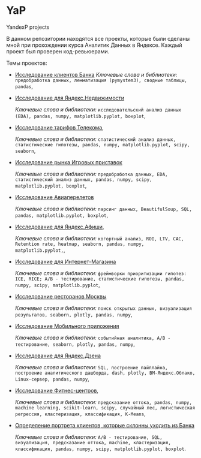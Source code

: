 # YaP
YandexP projects

В данном репозитории находятся все проекты, которые были сделаны мной при прохождении курса Аналитик Данных в Яндексе.
Каждый проект был проверен код-ревьюерами.

Темы проектов: 
* [Исследование клиентов Банка](https://github.com/ViacheslavPogorelyy/YaP/tree/main/part_number_one)
  *Ключевые слова и библиотеки:* `предобработка данных, лемматизация (pymystem3), сводные таблицы, pandas`,  
  
* [Исследование для Яндекс.Недвижимости](https://github.com/ViacheslavPogorelyy/YaP/tree/main/part_number_two)
 
  *Ключевые слова и библиотеки:* `исследовательский анализ данных (EDA), pandas, numpy, matplotlib.pyplot, boxplot`,
* [Исследование тарифов Телекома](https://github.com/ViacheslavPogorelyy/YaP/tree/main/part_number_three),
  
  *Ключевые слова и библиотеки:* `статистический анализ данных, статистические гипотезы, pandas, numpy, matplotlib.pyplot, scipy, seaborn`,
* [Исследование рынка Игровых приставок](https://github.com/ViacheslavPogorelyy/YaP/tree/main/part_number_four)

  *Ключевые слова и библиотеки:* `предобработка данных, EDA, статистический анализ данных, pandas, numpy, scipy, matplotlib.pyplot, boxplot`, 
* [Исследование Авиаперелетов](https://github.com/ViacheslavPogorelyy/YaP/tree/main/part_number_five)

  *Ключевые слова и библиотеки:*  `парсинг данных, BeautifulSoup, SQL, pandas, matplotlib.pyplot, boxplot`,
* [Исследование для Яндекс.Афиши](https://github.com/ViacheslavPogorelyy/YaP/tree/main/part_number_six),
  
  *Ключевые слова и библиотеки:* `когортный анализ, ROI, LTV, CAC, Retention rate, heatmap, seaborn, pandas, numpy, matplotlib.pyplot,`,
* [Исследование для Интернет-Магазина](https://github.com/ViacheslavPogorelyy/YaP/tree/main/part_number_seven)
 
  *Ключевые слова и библиотеки:* `фреймворки приоритизации гипотез: ICE, RICE; A/B - тестирование, статистические гипотезы, pandas, numpy, scipy, matplotlib.pyplot`,
* [Исследование ресторанов Москвы](https://github.com/ViacheslavPogorelyy/YaP/tree/main/part_number_eight)

  *Ключевые слова и библиотеки:* `поиск открытых данных, визуализация результатов, seaborn, plotly, pandas, numpy`,
* [Исследование Мобильного приложения](https://github.com/ViacheslavPogorelyy/YaP/tree/main/part_number_nine)

  *Ключевые слова и библиотеки:*  `событийная аналитика, A/B - тестирование, seaborn, plotly, pandas, numpy`,
* [Исследование для Яндекс.Дзена](https://github.com/ViacheslavPogorelyy/YaP/tree/main/part_number_ten)

  *Ключевые слова и библиотеки:*  `SQL, построение пайплайна, построение аналитического дашборда, dash, plotly, ВМ-Яндекс.Облако, Linux-сервер, pandas, numpy`,
* [Исследование Фитнес-центров](https://github.com/ViacheslavPogorelyy/YaP/tree/main/part_number_eleven),

  *Ключевые слова и библиотеки:* `предсказание оттока, pandas, numpy, machine learning, scikit-learn, scipy, случайный лес, логистическая регрессия, кластеризация, классификация, K-Means`,
* [Определение портрета клиентов, которые склонны уходить из Банка](https://github.com/ViacheslavPogorelyy/YaP/tree/main/Final_project)

  *Ключевые слова и библиотеки:* `A/B - тестирование, SQL, визуализация, предсказание оттока, machine, кластеризация, классификация, pandas, numpy, scipy, matplotlib.pyplot, boxplot`.

